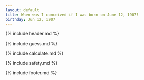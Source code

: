 ```yaml
---
layout: default
title: When was I conceived if I was born on June 12, 1907?
birthday: Jun 12, 1907
---
```


{% include header.md %}

{% include guess.md %}

{% include calculate.md %}

{% include safety.md %}

{% include footer.md %}



